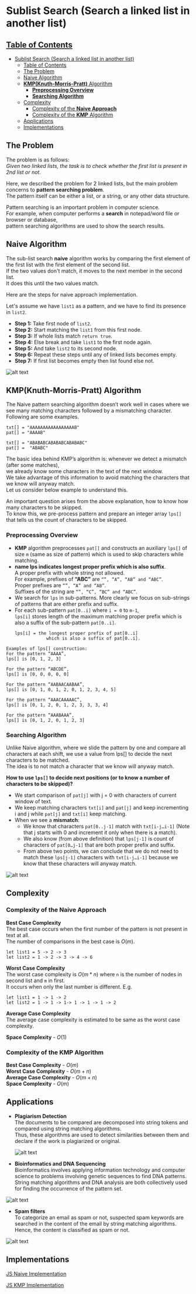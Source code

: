 # Sublist Search (Search a linked list in another list)

## [Table of Contents](#table-of-contents)

- [Sublist Search (Search a linked list in another list)](#sublist-search-search-a-linked-list-in-another-list)
  - [Table of Contents](#table-of-contents)
  - [The Problem](#the-problem)
  - [Naive Algorithm](#naive-algorithm)
  - [**KMP(Knuth-Morris-Pratt)** Algorithm](#kmpknuth-morris-pratt-algorithm)
    - [**Preprocessing Overview**](#preprocessing-overview)
    - [**Searching Algorithm**](#searching-algorithm)
  - [Complexity](#complexity)
    - [Complexity of the **Naive Approach**](#complexity-of-the-naive-approach)
    - [Complexity of the **KMP** Algorithm](#complexity-of-the-kmp-algorithm)
  - [Applications](#applications)
  - [Implementations](#implementations)

## The Problem

The problem is as follows:  
_Given two linked lists, the task is to check whether the first list is present in 2nd list or not._

Here, we described the problem for 2 linked lists, but the main problem concerns to **pattern searching problem**.  
The pattern itself can be either a list, or a string, or any other data structure.

Pattern searching is an important problem in computer science.  
For example, when computer performs a **search** in notepad/word file or browser or database,  
pattern searching algorithms are used to show the search results.

## Naive Algorithm

The sub-list search **naive** algorithm works by comparing the first element of the first list with the first element of the second list.  
If the two values don't match, it moves to the next member in the second list.  
It does this until the two values match.

Here are the steps for naive approach implementation.

Let's assume we have `list1` as a pattern, and we have to find its presence in `list2`.

- **Step 1:** Take first node of `list2`.
- **Step 2:** Start matching the `list1` from this first node.
- **Step 3:** If whole lists match `return true`.
- **Step 4:** Else break and take `list1` to the first node again.
- **Step 5:** And take `list2` to its second node.
- **Step 6:** Repeat these steps until any of linked lists becomes empty.
- **Step 7:** If first list becomes empty then list found else not.

![alt text](../src/sublist-search-search-a-linked-list-in-another-list-9-1636918157.png)

## **KMP(Knuth-Morris-Pratt)** Algorithm

The Naive pattern searching algorithm doesn’t work well in cases where we see many matching characters followed by a mismatching character.  
Following are some examples.

```JS
txt[] = "AAAAAAAAAAAAAAAAAB"
pat[] = "AAAAB"

txt[] = "ABABABCABABABCABABABC"
pat[] =  "ABABC"
```

The basic idea behind KMP’s algorithm is: whenever we detect a mismatch (after some matches),  
we already know some characters in the text of the next window.  
We take advantage of this information to avoid matching the characters that we know will anyway match.  
Let us consider below example to understand this.

<!-- ![alt text](../src/kmp.png) -->

An important question arises from the above explanation,
how to know how many characters to be skipped.  
To know this,
we pre-process pattern and prepare an integer array
`lps[]` that tells us the count of characters to be skipped.

### **Preprocessing Overview**

- **KMP** algorithm preprocesses `pat[]` and constructs an auxiliary `lps[]` of size `m` (same as size of pattern) which is used to skip characters while matching.
- **name lps indicates longest proper prefix which is also suffix**.  
  A proper prefix with whole string not allowed.  
  For example, prefixes of **“ABC”** are `“”, “A”, “AB” and “ABC”`.  
  Proper prefixes are `“”, “A” and “AB”`.  
  Suffixes of the string are `“”, “C”, “BC” and “ABC”`.
- We search for `lps` in sub-patterns. More clearly we focus on sub-strings of patterns that are either prefix and suffix.
- For each sub-pattern `pat[0..i]` where `i = 0` to `m-1`,  
  `lps[i]` stores length of the maximum matching proper prefix which is also a suffix of the sub-pattern `pat[0..i]`.
  ```JS
  lps[i] = the longest proper prefix of pat[0..i]
              which is also a suffix of pat[0..i].
  ```

```
Examples of lps[] construction:
For the pattern “AAAA”,
lps[] is [0, 1, 2, 3]

For the pattern “ABCDE”,
lps[] is [0, 0, 0, 0, 0]

For the pattern “AABAACAABAA”,
lps[] is [0, 1, 0, 1, 2, 0, 1, 2, 3, 4, 5]

For the pattern “AAACAAAAAC”,
lps[] is [0, 1, 2, 0, 1, 2, 3, 3, 3, 4]

For the pattern “AAABAAA”,
lps[] is [0, 1, 2, 0, 1, 2, 3]
```

### **Searching Algorithm**

Unlike Naive algorithm, where we slide the pattern by one and compare all characters at each shift, we use a value from lps[] to decide the next characters to be matched.  
The idea is to not match a character that we know will anyway match.

**How to use `lps[]` to decide next positions (or to know a number of characters to be skipped)?**

- We start comparison of `pat[j]` with j = 0 with characters of current window of text.
- We keep matching characters `txt[i]` and `pat[j]` and keep incrementing i and j while `pat[j]` and `txt[i]` keep matching.
- When we see a **mismatch**:
  - We know that characters `pat[0..j-1]` match with `txt[i-j…i-1]` (Note that j starts with 0 and increment it only when there is a match).
  - We also know (from above definition) that `lps[j-1]` is count of characters of `pat[0…j-1]` that are both proper prefix and suffix.
  - From above two points, we can conclude that we do not need to match these `lps[j-1]` characters with `txt[i-j…i-1]` because we know that these characters will anyway match.

![alt text](../src/KMP_Algorithm_Example.png)

## Complexity

### Complexity of the **Naive Approach**

**Best Case Complexity**  
The best case occurs when the first number of the pattern is not present in text at all.  
The number of comparisons in the best case is $O(m)$.

```JS
let list1 = 5 -> 2 -> 3
let list2 = 1 -> 2 -> 3 -> 4 -> 6
```

**Worst Case Complexity**  
The worst case complexity is $O(m*n$) where `n` is the number of nodes in second list and `m` in first.  
It occurs when only the last number is different. E.g.

```JS
let list1 = 1 -> 1 -> 2
let list2 = 1 -> 1 -> 1-> 1 -> 1 -> 1 -> 2
```

**Average Case Complexity**  
The average case complexity is estimated to be same as the worst case complexity.

**Space Complexity** - $O(1)$

### Complexity of the **KMP** Algorithm

**Best Case Complexity** - $O(m)$  
**Worst Case Complexity** - $O(m+n)$  
**Average Case Complexity** - $O(m+n)$  
**Space Complexity** - $O(m)$

## Applications

- **Plagiarism Detection**  
  The documents to be compared are decomposed into string tokens and compared using string matching algorithms.  
  Thus, these algorithms are used to detect similarities between them and declare if the work is plagiarized or original.

  ![alt text](../src/PlagDetection2.jpg)

- **Bioinformatics and DNA Sequencing**  
  Bioinformatics involves applying information technology and computer science to problems involving genetic sequences to find DNA patterns.  
  String matching algorithms and DNA analysis are both collectively used for finding the occurrence of the pattern set.

![alt text](../src/DNASequencing.jpg)

- **Spam filters**  
  To categorize an email as spam or not, suspected spam keywords are searched in the content of the email by string matching algorithms.  
  Hence, the content is classified as spam or not.

![alt text](../src/Spamfilter2.jpg)

## Implementations

[JS Naive Implementation](implementations/sublist_search_naive.js)

[JS KMP Implementation](implementations/sublist_search_kmp.js)
